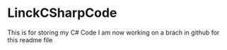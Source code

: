 # LinckCSharpCode
This is for storing my C# Code
I am now working on a brach in github for this readme file
